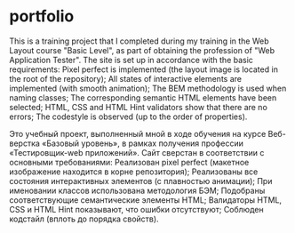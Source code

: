 # portfolio
This is a training project that I completed during my training in the Web Layout course "Basic Level", as part of obtaining the profession of "Web Application Tester".
The site is set up in accordance with the basic requirements:
Pixel perfect is implemented (the layout image is located in the root of the repository);
All states of interactive elements are implemented (with smooth animation);
The BEM methodology is used when naming classes;
The corresponding semantic HTML elements have been selected;
HTML, CSS and HTML Hint validators show that there are no errors;
The codestyle is observed (up to the order of properties).

Это учебный проект, выполненный мной в ходе обучения на курсе Веб-верстка «Базовый уровень», в рамках получения профессии «Тестировщик-web приложений». 
Сайт сверстан в соответствии с основными требованиями: 
Реализован pixel perfect (макетное изображение находится в корне репозитория); 
Реализованы все состояния интерактивных элементов (с плавностью анимации); 
При именовании классов использована методология БЭМ;
Подобраны соответствующие семантические элементы HTML;
Валидаторы HTML, CSS и HTML Hint показывают, что ошибки отсутствуют; 
Соблюден кодстайл (вплоть до порядка свойств).
